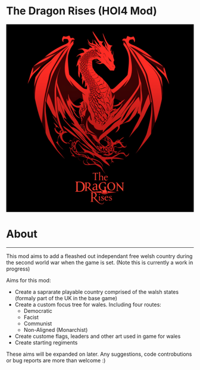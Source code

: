 # The Dragon Rises (HOI4  Mod)
![screenshot](HOI4-The-Dragon-rises/Dragon_rises_logo.png)

# About
------------------------------------------------------------------------------------------------------------------------
This mod aims to add a fleashed out independant free welsh country during the second world war when the game is set.
(Note this is currently a work in progress)

Aims for this mod:
- Create a saprarate playable country comprised of the walsh states (formaly part of the UK in the base game)
- Create a custom focus tree for wales. Including four routes: 
  - Democratic
  - Facist
  - Communist
  - Non-Aligned (Monarchist)
- Create custome flags, leaders and other art used in game for wales
- Create starting regiments

These aims will be expanded on later.
Any suggestions, code controbutions or bug reports are more than welcome :)
